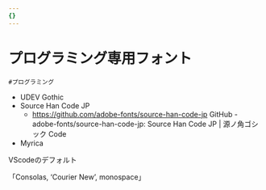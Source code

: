 ```yaml
---
{}
---
```

# プログラミング専用フォント

`#プログラミング`

- UDEV Gothic
- Source Han Code JP
    - https://github.com/adobe-fonts/source-han-code-jp GitHub - adobe-fonts/source-han-code-jp: Source Han Code JP | 源ノ角ゴシック Code
- Myrica

VScodeのデフォルト

「Consolas, ‘Courier New’, monospace」